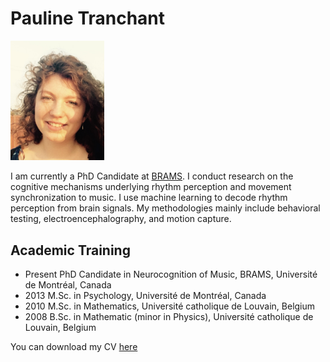 # Pauline Tranchant 


<img src="Pauline_Tranchant_ProfilePicture.png" width= "150px" />

I am currently a PhD Candidate at [BRAMS](http://www.brams.org). 
I conduct research on the cognitive mechanisms underlying rhythm perception and movement synchronization to music. I use machine learning to decode rhythm perception from brain signals. My methodologies mainly include behavioral testing, electroencephalography, and motion capture.

## Academic Training
* Present PhD Candidate in Neurocognition of Music, BRAMS, Université de Montréal, Canada
* 2013 M.Sc. in Psychology, Université de Montréal, Canada
* 2010 M.Sc. in Mathematics, Université catholique de Louvain, Belgium
* 2008 B.Sc. in Mathematic (minor in Physics), Université catholique de Louvain, Belgium

You can download my CV [here]()
